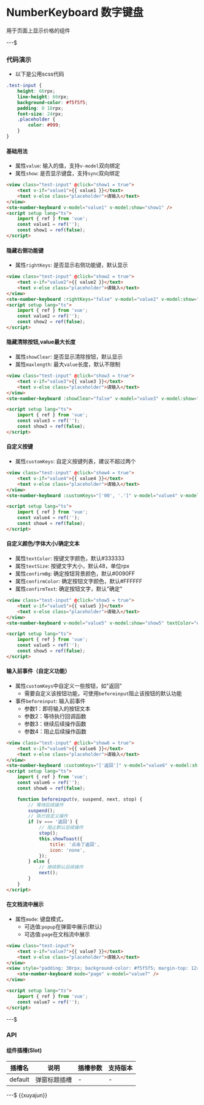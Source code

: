 # NumberKeyboard 数字键盘

用于页面上显示价格的组件

---$

### 代码演示

-   以下是公用scss代码

```scss
.test-input {
    height: 66rpx;
    line-height: 66rpx;
    background-color: #f5f5f5;
    padding: 0 18rpx;
    font-size: 24rpx;
    .placeholder {
        color: #999;
    }
}
```

#### 基础用法

-   属性`value`: 输入的值，支持`v-model`双向绑定
-   属性`show`: 是否显示键盘，支持`sync`双向绑定

```html
<view class="test-input" @click="show1 = true">
    <text v-if="value1">{{ value1 }}</text>
    <text v-else class="placeholder">请输入</text>
</view>
<ste-number-keyboard v-model="value1" v-model:show="show1" />
<script setup lang="ts">
    import { ref } from 'vue';
    const value1 = ref('');
    const show1 = ref(false);
</script>
```

#### 隐藏右侧功能键

-   属性`rightKeys`: 是否显示右侧功能键，默认显示

```html
<view class="test-input" @click="show2 = true">
    <text v-if="value2">{{ value2 }}</text>
    <text v-else class="placeholder">请输入</text>
</view>
<ste-number-keyboard :rightKeys="false" v-model="value2" v-model:show="show2" />
<script setup lang="ts">
    import { ref } from 'vue';
    const value2 = ref('');
    const show2 = ref(false);
</script>
```

#### 隐藏清除按钮,value最大长度

-   属性`showClear`: 是否显示清除按钮，默认显示
-   属性`maxlength`: 最大`value`长度，默认不限制

```html
<view class="test-input" @click="show3 = true">
    <text v-if="value3">{{ value3 }}</text>
    <text v-else class="placeholder">请输入</text>
</view>
<ste-number-keyboard :showClear="false" v-model="value3" v-model:show="show3" maxlength="6" />

<script setup lang="ts">
    import { ref } from 'vue';
    const value3 = ref('');
    const show3 = ref(false);
</script>
```

#### 自定义按键

-   属性`customKeys`: 自定义按键列表，建议不超过两个

```html
<view class="test-input" @click="show4 = true">
    <text v-if="value4">{{ value4 }}</text>
    <text v-else class="placeholder">请输入</text>
</view>
<ste-number-keyboard :customKeys="['00', '.']" v-model="value4" v-model:show="show4" />

<script setup lang="ts">
    import { ref } from 'vue';
    const value4 = ref('');
    const show4 = ref(false);
</script>
```

#### 自定义颜色/字体大小/确定文本

-   属性`textColor`: 按键文字颜色，默认#333333
-   属性`textSize`: 按键文字大小，默认48，单位rpx
-   属性`confirmBg`: 确定按钮背景颜色，默认#0090FF
-   属性`confirmColor`: 确定按钮文字颜色，默认#FFFFFF
-   属性`confirmText`: 确定按钮文字，默认"确定"

```html
<view class="test-input" @click="show5 = true">
    <text v-if="value5">{{ value5 }}</text>
    <text v-else class="placeholder">请输入</text>
</view>
<ste-number-keyboard v-model="value5" v-model:show="show5" textColor="#f00" textSize="40" confirmBg="#f00" confirmColor="#0f0" confirmText="完成" />

<script setup lang="ts">
    import { ref } from 'vue';
    const value5 = ref('');
    const show5 = ref(false);
</script>
```

#### 输入前事件（自定义功能）

-   属性`customKeys`中自定义一些按钮，如"返回"
    -   需要自定义该按钮功能，可使用`beforeinput`阻止该按钮的默认功能
-   事件`beforeinput`: 输入前事件
    -   参数1：即将输入的按钮文本
    -   参数2：等待执行回调函数
    -   参数3：继续后续操作函数
    -   参数4：阻止后续操作函数

```html
<view class="test-input" @click="show6 = true">
    <text v-if="value6">{{ value6 }}</text>
    <text v-else class="placeholder">请输入</text>
</view>
<ste-number-keyboard :customKeys="['返回']" v-model="value6" v-model:show="show6" @beforeinput="beforeinput" />
<script setup lang="ts">
    import { ref } from 'vue';
    const value6 = ref('');
    const show6 = ref(false);

    function beforeinput(v, suspend, next, stop) {
        // 等待后续操作
        suspend();
        // 执行自定义操作
        if (v === '返回') {
            // 阻止默认后续操作
            stop();
            this.showToast({
                title: '点击了返回',
                icon: 'none',
            });
        } else {
            // 继续默认后续操作
            next();
        }
    }
</script>
```

#### 在文档流中展示

-   属性`mode`: 键盘模式，
    -   可选值:`popup`在弹窗中展示(默认)
    -   可选值:`page`在文档流中展示

```html
<view class="test-input">
    <text v-if="value7">{{ value7 }}</text>
    <text v-else class="placeholder">请输入</text>
</view>
<view style="padding: 30rpx; background-color: #f5f5f5; margin-top: 12rpx">
    <ste-number-keyboard mode="page" v-model="value7" />
</view>

<script setup lang="ts">
    import { ref } from 'vue';
    const value7 = ref('');
</script>
```

---$

### API

<!-- props -->

#### 组件插槽(Slot)

| 插槽名  | 说明         | 插槽参数 | 支持版本 |
| ------- | ------------ | -------- | -------- |
| default | 弹窗标题插槽 | -        | -        |

---$
{{xuyajun}}
